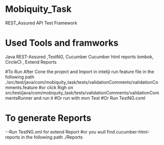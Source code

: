 # Mobiquity_Task
REST_Assured API Test Framework

# Used Tools and framworks
Java
REST-Assured 
,TestNG, 
Cucumber
Cucumber html reports
lombok, 
CircleCI ,
Extend Reports

#To Run 
After Cone the project and Import in inteliji 
 run feature file in the following path ./src/test/java/com/mobiquity_task/tests/validationComments/validationComments.feature 
 #or 
 click Righ on  src/test/java/com/mobiquity_task/tests/validationComments/validationCommentsRunner and run it
 #Or
 run with mvn Test
 #Or
 Run TestNG.cxml
 
# To generate Reports
 --Run TestNG.xml for extend Report
 #or
 you wull find cucumber-html-reports in the following path ./Reports
 
 
 
 
 
 

